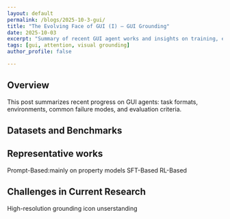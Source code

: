 ```yaml
---
layout: default
permalink: /blogs/2025-10-3-gui/
title: "The Evolving Face of GUI (I) – GUI Grounding"
date: 2025-10-03
excerpt: "Summary of recent GUI agent works and insights on training, evaluation, and design patterns"
tags: [gui, attention, visual grounding]
author_profile: false

---
```


<div class="blog-post" markdown="1">

## Overview
This post summarizes recent progress on GUI agents: task formats, environments, common failure modes, and evaluation criteria.

## Datasets and Benchmarks

## Representative works
Prompt-Based:mainly on property models
SFT-Based
RL-Based
<!-- ## Problem Setup
- What is a GUI agent? Typical inputs (screens, DOM, OCR) and outputs (actions, coordinates, key sequences).
- Benchmarks and tasks: form filling, navigation, multi-step workflows.

## Recent Works (Brief)
- Agent architectures: planning + acting, reflection, tool-use, multi-agent collaboration.
- Perception: OCR, layout understanding, vision-language grounding.
- Action spaces: pixel vs. DOM vs. programmatic APIs.

## Design Tips
- Use hierarchical policies (high-level planner + low-level controller).
- Add self-check and rollback strategies.
- Maintain action history and error classifiers. -->

<!-- ## Takeaways
- GUI agents benefit from structured state (DOM/layout) and reliable action abstractions.
- Robustness needs explicit handling of UI variability and error recovery. -->

## Challenges in Current Research
High-resolution grounding
icon unserstanding

</div>
